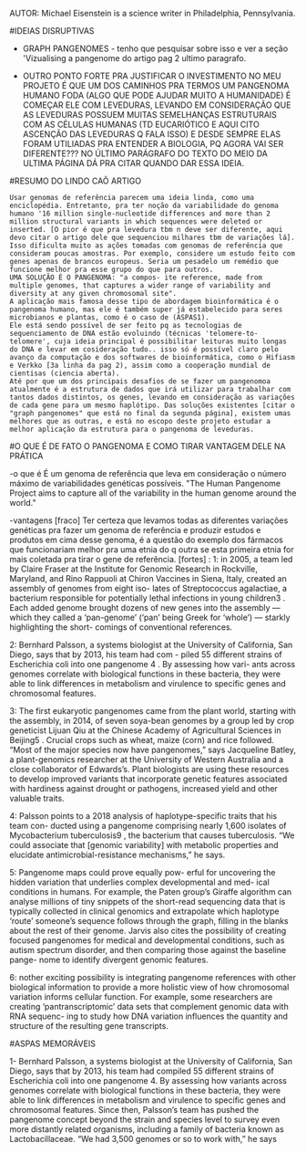 AUTOR: Michael Eisenstein is a science writer in Philadelphia, Pennsylvania.


#IDEIAS DISRUPTIVAS

- GRAPH PANGENOMES - tenho que pesquisar sobre isso e ver a seção 'Vizualising a pangenome do artigo pag 2 ultimo paragrafo.

- OUTRO PONTO FORTE PRA JUSTIFICAR O INVESTIMENTO NO MEU PROJETO É QUE UM DOS CAMINHOS PRA TERMOS UM PANGENOMA HUMANO FODA (ALGO QUE PODE AJUDAR MUITO A HUMANIDADE) É COMEÇAR ELE COM LEVEDURAS, LEVANDO EM CONSIDERAÇÃO QUE AS LEVEDURAS POSSUEM MUITAS SEMELHANÇAS ESTRUTURAIS COM AS CÉLULAS HUMANAS (TD EUCARIÓTICO E AQUI CITO ASCENÇÃO DAS LEVEDURAS Q FALA ISSO) E DESDE SEMPRE ELAS FORAM UTILIADAS PRA ENTENDER A BIOLOGIA, PQ AGORA VAI SER DIFERENTE??? NO ÚLTIMO PARÁGRAFO DO TEXTO DO MEIO DA ULTIMA PÁGINA DÁ PRA CITAR QUANDO DAR ESSA IDEIA.

#RESUMO DO LINDO CAÔ ARTIGO 

	Usar genomas de referência parecem uma ideia linda, como uma enciclopédia. Entretanto, pra ter noção da variabilidade do genoma humano '16 million single-nucleotide differences and more than 2 million structural variants in which sequences were deleted or inserted. [O pior é que pra levedura tbm n deve ser diferente, aqui devo citar o artigo dele que sequenciou milhares tbm de variações lá]. 
	Isso dificulta muito as ações tomadas com genomas de referência que consideram poucas amostras. Por exemplo, considere um estudo feito com genes apenas de brancos europeus. Seria um pesadelo um remédio que funcione melhor pra esse grupo do que para outros. 
	UMA SOLUÇÃO É O PANGENOMA: "a compos- ite reference, made from multiple genomes, that captures a wider range of variability and diversity at any given chromosomal site". 
	A aplicação mais famosa desse tipo de abordagem bioinformática é o pangenoma humano, mas ele é também super já estabelecido para seres microbianos e plantas, como é o caso de (ASPAS1). 
	Ele está sendo possível de ser feito pq as tecnologias de sequenciamento de DNA estão evoluindo (técnicas 'telomere-to-telomere', cuja ideia principal é possibilitar leituras muito longas do DNA e levar em cosideração tudo.. isso só é possível claro pelo avanço da computação e dos softwares de bioinformática, como o Hifiasm e Verkko [3a linha da pag 2), assim como a cooperação mundial de cientisas (ciencia aberta). 
	Até por que um dos principais desafios de se fazer um pangenomoa atualmente é a estrutura de dados que irá utilizar para trabalhar com tantos dados distintos, os genes, levando em consideração as variações de cada gene para um mesmo haplótipo. Das soluções existentes [citar o "graph pangenomes" que está no final da segunda página], existem umas melhores que as outras, e está no escopo deste projeto estudar a melhor aplicação da estrutura para o pangenoma de leveduras.
	




#O QUE É DE FATO O PANGENOMA E COMO TIRAR VANTAGEM DELE NA PRÁTICA

-o que é
	É um genoma de referência que leva em consideração o número máximo de variabilidades genéticas possíveis. 
	"The Human Pangenome Project aims to capture all of the variability in the human genome around the world."

-vantagens
	[fraco] Ter certeza que levamos todas as diferentes variações genéticas pra fazer um genoma de referência e produzir estudos e produtos em cima desse genoma, é a questão do exemplo dos fármacos que funcionariam melhor pra uma etnia do q outra se esta primeira etnia for mais coletada pra tirar o gene de referência.
	[fortes] :
1:
in 2005, a team led
by Claire Fraser at the Institute for Genomic
Research in Rockville, Maryland, and Rino
Rappuoli at Chiron Vaccines in Siena, Italy,
created an assembly of genomes from eight iso-
lates of Streptococcus agalactiae, a bacterium
responsible for potentially lethal infections in
young children3
. Each added genome brought
dozens of new genes into the assembly — which
they called a ‘pan-genome’ (‘pan’ being Greek
for ‘whole’) — starkly highlighting the short-
comings of conventional references.

2:
Bernhard Palsson, a systems
biologist at the University of California, San
Diego, says that by 2013, his team had com -
piled 55 different strains of Escherichia coli
into one pangenome 4
. By assessing how vari-
ants across genomes correlate with biological
functions in these bacteria, they were able to
link differences in metabolism and virulence
to specific genes and chromosomal features.

3:
The first eukaryotic pangenomes came from
the plant world, starting with the assembly, in
2014, of seven soya-bean genomes by a group
led by crop geneticist Lijuan Qiu at the Chinese
Academy of Agricultural Sciences in Beijing5
.
Crucial crops such as wheat, maize (corn) and
rice followed. “Most of the major species now
have pangenomes,” says Jacqueline Batley, a
plant-genomics researcher at the University
of Western Australia and a close collaborator
of Edwards’s. Plant biologists are using these
resources to develop improved variants that
incorporate genetic features associated with
hardiness against drought or pathogens,
increased yield and other valuable traits.

4:
Palsson points to a 2018 analysis of
haplotype-specific traits that his team con-
ducted using a pangenome comprising nearly
1,600 isolates of Mycobacterium tuberculosis9
,
the bacterium that causes tuberculosis. “We
could associate that [genomic variability]
with metabolic properties and elucidate
antimicrobial-resistance mechanisms,” he says.

5:
Pangenome maps could prove equally pow-
erful for uncovering the hidden variation that
underlies complex developmental and med-
ical conditions in humans. For example, the
Paten group’s Giraffe algorithm can analyse
millions of tiny snippets of the short-read
sequencing data that is typically collected
in clinical genomics and extrapolate which
haplotype ‘route’ someone’s sequence follows
through the graph, filling in the blanks about
the rest of their genome. Jarvis also cites the
possibility of creating focused pangenomes
for medical and developmental conditions,
such as autism spectrum disorder, and then
comparing those against the baseline pange-
nome to identify divergent genomic features.

6:
nother exciting possibility is integrating
pangenome references with other biological
information to provide a more holistic view of
how chromosomal variation informs cellular
function. For example, some researchers are
creating ‘pantranscriptomic’ data sets that
complement genomic data with RNA sequenc-
ing to study how DNA variation influences the
quantity and structure of the resulting gene
transcripts. 



#ASPAS MEMORÁVEIS 

1- Bernhard Palsson, a systems biologist at the University of California, San
Diego, says that by 2013, his team had compiled 55 different strains of Escherichia coli into one pangenome 4. By assessing how variants across genomes correlate with biological functions in these bacteria, they were able to link differences in metabolism and virulence to specific genes and chromosomal features. Since then, Palsson’s team has pushed the pangenome concept beyond the strain and species level to survey even more distantly related organisms, including a family of bacteria known as Lactobacillaceae. “We had 3,500 genomes or so to work with,” he says
